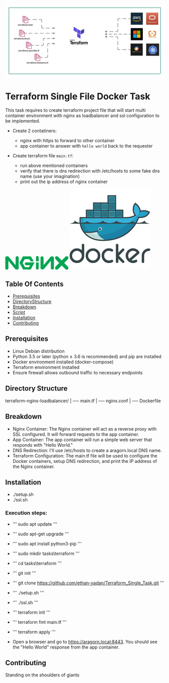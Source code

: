![Terraform Arch](Terraform.jpg)

# Terraform Single File Docker Task 

This task requires to create terraform project file that will start multi container environment with nginx as loadbalancer 
and ssl configuration to be implemented.

- Create 2 contatiners:
    - nginx with https to forward to other container
    - app container to answer with `hello world` back to the requester

- Create terraform file `main.tf`:
    - run above mentioned containers
    - verify that there is dns redirection with /etc/hosts to some fake dns name (use your imagination)
    - print out the ip address of nginx container

![Nginx](nginx_logo.png) ![Docker](dockerlogo.png)

## Table Of Contents

- [Prerequisites](#prerequisites)
- [DirectoryStructure](#directorystructure) 
- [Breakdown](#breakdown)
- [Script](#script)
- [Installation](#installation)
- [Contributing](#contributing)

## Prerequisites

- Linux Debian distribution
- Python 3.5 or later (python ≥ 3.6 is recommended) and pip are installed
- Docker environment installed (docker-compose)
- Terraform environment installed
- Ensure firewall allows outbound traffic to necessary endpoints 

## Directory Structure

terraform-nginx-loadbalancer/
|
── main.tf
|
── nginx.conf
|
── Dockerfile

## Breakdown 

- Nginx Container: The Nginx container will act as a reverse proxy with SSL configured. It will forward requests to the app container.
- App Container: The app container will run a simple web server that responds with "Hello World."
- DNS Redirection: I'll use /etc/hosts to create a aragorn.local DNS name.
- Terraform Configuration: The main.tf file will be used to configure the Docker containers, setup DNS redirection, and print the IP address of the Nginx container.

## Installation

- ./setup.sh
- ./ssl.sh 

### Execution steps: 

- ''' sudo apt update '''
- ''' sudo apt-get upgrade '''
- ''' sudo apt install python3-pip '''
- ''' sudo mkdir tasks\terraform '''
- ''' cd tasks\terraform '''
- ''' git init '''
- ''' git clone https://github.com/ethan-yadan/Terraform_Single_Task.git '''
- ''' ./setup.sh '''
- ''' ./ssl.sh '''
- ''' terraform init '''
- ''' terraform fmt main.tf '''
- ''' terraform apply '''

- Open a browser and go to https://aragorn.local:8443. You should see the "Hello World" response from the app container.


## Contributing 
Standing on the shoulders of giants 
